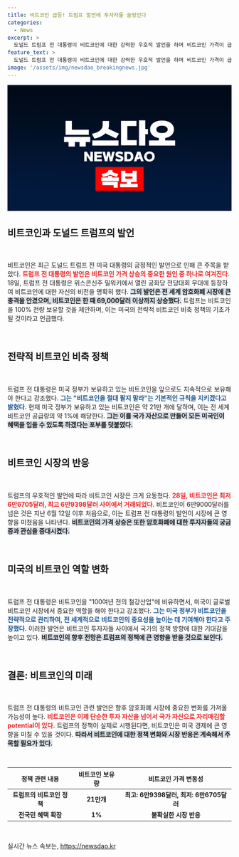 ```yaml
---
title: 비트코인 급등! 트럼프 발언에 투자자들 술렁인다
categories:
  - News
excerpt: >
  도널드 트럼프 전 대통령이 비트코인에 대한 강력한 우호적 발언을 하며 비트코인 가격이 급등했다. 그는 정부의 비트코인을 전략적으로 비축하겠다고 공언, 시장에 큰 영향을 미쳤다. 놀라운 투자 기회를 놓치지 마세요!
feature_text: >
  도널드 트럼프 전 대통령이 비트코인에 대한 강력한 우호적 발언을 하며 비트코인 가격이 급등했다. 그는 정부의 비트코인을 전략적으로 비축하겠다고 공언, 시장에 큰 영향을 미쳤다. 놀라운 투자 기회를 놓치지 마세요!
image: '/assets/img/newsdao_breakingnews.jpg'
---
```


<p><img src="/assets/img/newsdao_breakingnews.jpg" alt="ontimetimes 속보" /></p>

<h2 data-ke-size="size26">비트코인과 도널드 트럼프의 발언</h2>

<p data-ke-size="size16">&nbsp;</p>

<p>비트코인은 최근 도널드 트럼프 전 미국 대통령의 긍정적인 발언으로 인해 큰 주목을 받았다. <b><span style="color: #ee2323;">트럼프 전 대통령의 발언은 비트코인 가격 상승의 중요한 원인 중 하나로 여겨진다.</span></b> 18일, 트럼프 전 대통령은 위스콘신주 밀워키에서 열린 공화당 전당대회 무대에 등장하여 비트코인에 대한 자신의 비전을 명확히 했다. <b><span style="background-color: #21538527;">그의 발언은 전 세계 암호화폐 시장에 큰 충격을 안겼으며, 비트코인은 한 때 69,000달러 이상까지 상승했다.</span></b> 트럼프는 비트코인을 100% 전량 보유할 것을 제안하며, 이는 미국의 전략적 비트코인 비축 정책의 기초가 될 것이라고 언급했다. </p>

<p data-ke-size="size16">&nbsp;</p>

<h2 data-ke-size="size26">전략적 비트코인 비축 정책</h2>

<p data-ke-size="size16">&nbsp;</p>

<p>트럼프 전 대통령은 미국 정부가 보유하고 있는 비트코인을 앞으로도 지속적으로 보유해야 한다고 강조했다. <b><span style="color: #1a5490;">그는 "비트코인을 절대 팔지 말라"는 기본적인 규칙을 지키겠다고 밝혔다.</span></b> 현재 미국 정부가 보유하고 있는 비트코인은 약 21만 개에 달하며, 이는 전 세계 비트코인 공급량의 약 1%에 해당한다. <b><span style="background-color: #21538527;">그는 이를 국가 자산으로 만들어 모든 미국인이 혜택을 입을 수 있도록 하겠다는 포부를 덧붙였다.</span></b></p>

<p data-ke-size="size16">&nbsp;</p>

<h2 data-ke-size="size26">비트코인 시장의 반응</h2>

<p data-ke-size="size16">&nbsp;</p>

<p>트럼프의 우호적인 발언에 따라 비트코인 시장은 크게 요동쳤다. <b><span style="color: #ee2323;">28일, 비트코인은 최저 6만6705달러, 최고 6만9398달러 사이에서 거래되었다.</span></b> 비트코인이 6만9000달러를 넘은 것은 지난 6월 12일 이후 처음으로, 이는 트럼프 전 대통령의 발언이 시장에 큰 영향을 미쳤음을 나타낸다. <b><span style="background-color: #21538527;">비트코인의 가격 상승은 또한 암호화폐에 대한 투자자들의 궁금증과 관심을 증대시켰다.</span></b></p>

<p data-ke-size="size16">&nbsp;</p>

<h2 data-ke-size="size26">미국의 비트코인 역할 변화</h2>

<p data-ke-size="size16">&nbsp;</p>

<p>트럼프 전 대통령은 비트코인을 "100여년 전의 철강산업"에 비유하면서, 미국이 글로벌 비트코인 시장에서 중요한 역할을 해야 한다고 강조했다. <b><span style="color: #1a5490;">그는 미국 정부가 비트코인을 전략적으로 관리하여, 전 세계적으로 비트코인의 중요성을 높이는 데 기여해야 한다고 주장했다.</span></b> 이러한 발언은 비트코인 투자자들 사이에서 국가의 정책 방향에 대한 기대감을 높이고 있다. <b><span style="background-color: #21538527;">비트코인의 향후 전망은 트럼프의 정책에 큰 영향을 받을 것으로 보인다.</span></b></p>

<p data-ke-size="size16">&nbsp;</p>

<h2 data-ke-size="size26">결론: 비트코인의 미래</h2>

<p data-ke-size="size16">&nbsp;</p>

<p>트럼프 전 대통령의 비트코인 관련 발언은 향후 암호화폐 시장에 중요한 변화를 가져올 가능성이 높다. <b><span style="color: #ee2323;">비트코인은 이제 단순한 투자 자산을 넘어서 국가 자산으로 자리매김할 potential이 있다.</span></b> 트럼프의 정책이 실제로 시행된다면, 비트코인은 미국 경제에 큰 영향을 미칠 수 있을 것이다. <b><span style="background-color: #21538527;">따라서 비트코인에 대한 정책 변화와 시장 반응은 계속해서 주목할 필요가 있다.</span></b></p>

<p data-ke-size="size16">&nbsp;</p>

<table>
<thead>
<tr>
<th><b>정책 관련 내용</b></th>
<th><b>비트코인 보유량</b></th>
<th><b>비트코인 가격 변동성</b></th>
</tr>
</thead>
<tbody>
<tr>
<td style="text-align: center; height: 17px;"><b>트럼프의 비트코인 정책</b></td>
<td style="text-align: center; height: 17px;"><b>21만개</b></td>
<td style="text-align: center; height: 17px;"><b>최고: 6만9398달러, 최저: 6만6705달러</b></td>
</tr>
<tr>
<td style="text-align: center; height: 17px;"><b>전국민 혜택 확장</b></td>
<td style="text-align: center; height: 17px;"><b>1%</b></td>
<td style="text-align: center; height: 17px;"><b>불확실한 시장 반응</b></td>
</tr>
</tbody>
</table>

<p data-ke-size="size16">&nbsp;</p>
실시간 뉴스 속보는, <a href="https://newsdao.kr" rel="dofollow">https://newsdao.kr</a>



